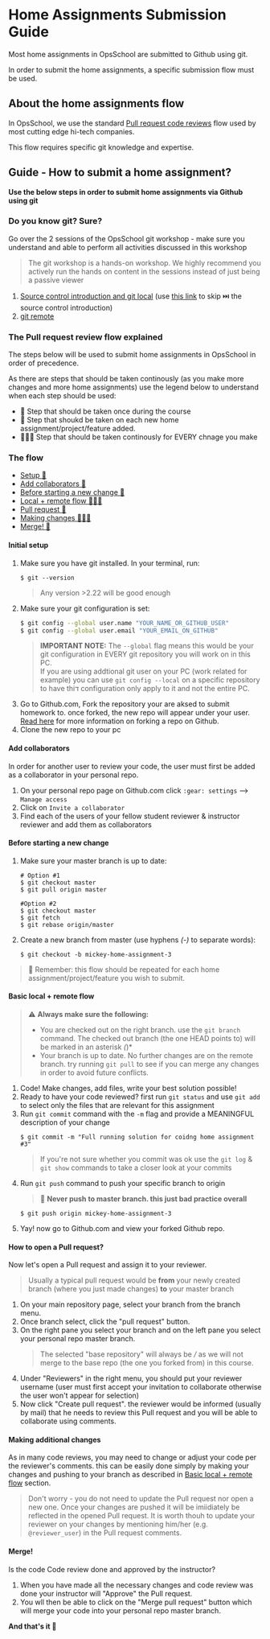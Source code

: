 # Home Assignments Submission Guide

Most home assignments in OpsSchool are submitted to Github using git.

In order to submit the home assignments, a specific submission flow must be used.

## About the home assignments flow

In OpsSchool, we use the standard [Pull request code reviews](https://docs.github.com/en/free-pro-team@latest/github/collaborating-with-issues-and-pull-requests/about-pull-request-reviews) flow used by most cutting edge hi-tech companies.

This flow requires specific git knowledge and expertise. 

## Guide - How to submit a home assignment?
**Use the below steps in order to submit home assignments via Github using git**

### Do you know git? Sure?
Go over the 2 sessions of the OpsSchool git workshop - make sure you understand and able to perform all activities discussed in this workshop
> The git workshop is a hands-on workshop. We highly recommend you actively run the hands on content in the sessions instead of just being a passive viewer

1. [Source control introduction and git local](https://www.youtube.com/watch?v=0K7H1IZYBbY&feature=youtu.be) (use [this link](https://www.youtube.com/watch?v=0K7H1IZYBbY&feature=youtu.be&t=1017) to skip ⏭️ the source control introduction)
1. [git remote](https://youtu.be/9oQbt5YQgP4)


### The Pull request review flow explained
The steps below will be used to submit home assignments in OpsSchool in order of precedence. 

As there are steps that should be taken continously (as you make more changes and more home assignments) use the legend below to understand when each step should be used:

* 🔂 Step that should be taken once during the course
* 🔁 Step that shoukd be taken on each new home assignment/project/feature added.
* 🔁🔁🔁 Step that should be taken continously for EVERY chnage you make


### The flow

* [Setup 🔂](#initial-setup)
* [Add collaborators 🔂](#add-collaborators)
* [Before starting a new change 🔁](#before-starting-a-new-change)
* [Local + remote flow 🔁🔁🔁](#basic-local--remote-flow)
* [Pull request 🔁](#how-to-open-a-pull-request)
* [Making changes 🔁🔁🔁](#making-changes)
* [Merge! 🔁](#merge)


#### Initial setup
1. Make sure you have git installed. In your terminal, run:
    ```$sh
    $ git --version
    ```
   > Any version >2.22 will be good enough
1. Make sure your git configuration is set:
    ```sh
    $ git config --global user.name "YOUR_NAME_OR_GITHUB_USER"
    $ git config --global user.email "YOUR_EMAIL_ON_GITHUB"

    ```
    > **IMPORTANT NOTE:** The `--global` flag means this would be your git configuration in EVERY git repository you will work on in this PC. \
    > If you are using addtional git user on your PC (work related for example) you can use `git config --local` on a specific repository to have thiד configuration only apply to it and not the entire PC.
1. Go to Github.com, Fork the repository your are aksed to submit homework to. once forked, the new repo will appear under your user. [Read here](https://docs.github.com/en/free-pro-team@latest/github/getting-started-with-github/fork-a-repo) for more information on forking a repo on Github.
1. Clone the new repo to your pc

#### Add collaborators
In order for another user to review your code, the user must first be added as a collaborator in your personal repo.
1. On your personal repo page on Github.com click `:gear: settings` --> `Manage access`
1. Click on  `Invite a collaborator`
1. Find each of the users of your fellow student reviewer & instructor reviewer and add them as collaborators

#### Before starting a new change
1. Make sure your master branch is up to date:
    ```shell script
    # Option #1
    $ git checkout master
    $ git pull origin master
   
    #Option #2 
    $ git checkout master
    $ git fetch
    $ git rebase origin/master
    ```
1. Create a new branch from master (use hyphens *(-)* to separate words):
    ```
   $ git checkout -b mickey-home-assignment-3
   ```
   
> :repeat: Remember: this flow should be repeated for each home assignment/project/feature you wish to submit.
   
#### Basic local + remote flow

> :warning: **Always make sure the following:** 
> * You are checked out on the right branch. use the `git branch` command. The checked out branch (the one HEAD points to) will be marked in an asterisk *(*)*
> * Your branch is up to date. No further changes are on the remote branch. try running `git pull` to see if you can merge any changes in order to avoid future conflicts.


1. Code! Make changes, add files, write your best solution possible!
1. Ready to have your code reviewed? first run `git status` and use `git add` to select only the files that are relevant for this assignment
1. Run `git commit` command with the `-m` flag and provide a MEANINGFUL description of your change
    ```$sh
    $ git commit -m "Full running solution for coidng home assignment #3"
    ```
      > If you're not sure whether you commit was ok use the `git log` &  `git show` commands to take a closer look at your commits
1. Run `git push` command to push your specific branch to origin
    > 🛑 **Never push to master branch. this just bad practice overall**
    ```$sh
    $ git push origin mickey-home-assignment-3
    ```
1. Yay! now go to Github.com and view your forked Github repo.

#### How to open a Pull request?
Now let's open a Pull request and assign it to your reviewer.
> Usually a typical pull request would be **from** your newly created branch (where you just made changes) **to** your master branch
 
1. On your main repository page, select your branch from the branch menu.
1. Once branch select, click the "pull request" button.
1. On the right pane you select your branch and on the left pane you select your personal repo master branch. 
   > The selected "base repository" will always be *<your-user>/<repo-name>* as we will not merge to the base repo (the one you forked from) in this course.
1. Under "Reviewers" in the right menu, you should put your reviewer username (user must first accept your invitation to collaborate otherwise the user won't appear for selection)
1. Now click "Create pull request". the reviewer would be informed (usually by mail) that he needs to review this Pull request and you will be able to collaborate using comments.


#### Making additional changes
As in many code reviews, you may need to change or adjust your code per the reviewer's comments. this can be easily done simply by making your changes and pushing to your branch as described in [Basic local + remote flow]((#basic-local--remote-flow)) section.

> Don't worry - you do not need to update the Pull request nor open a new one. Once your changes are pushed it will be imiidiately be reflected in the opened Pull request. It is worth thouh to update your reviewer on your changes by mentioning him/her (e.g. `@reviewer_user`) in the Pull request comments.

#### Merge!
Is the code Code review done and approved by the instructor?
1. When you have made all the necessary changes and code review was done your instructor will "Approve" the Pull request.
2. You wll then be able to click on the "Merge pull request" button which will merge your code into your personal repo master branch.

**And that's it :checkered_flag:**
